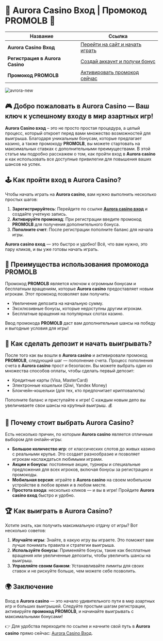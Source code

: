 # 🎰 **Aurora Casino Вход** | Промокод PROMOLB 🚀

| Название | Ссылка |
| -------- | ------- |
| **Aurora Casino Вход** | [Перейти на сайт и начать играть](https://10trafic-stat2.com/click/668546566bcc6313411604c7/6766/15114/subaccount?promocode=PROMOLB) |
| **Регистрация в Aurora Casino** | [Создай аккаунт и получи бонус](https://10trafic-stat2.com/click/668546566bcc6313411604c7/6766/15114/subaccount?promocode=PROMOLB) |
| **Промокод PROMOLB** | [Активировать промокод сейчас](https://10trafic-stat2.com/click/668546566bcc6313411604c7/6766/15114/subaccount?promocode=PROMOLB) |

![avrora-new](https://github.com/user-attachments/assets/ff1be4d4-b025-42fe-abff-3c85031a2a1d)

## 🎮 Добро пожаловать в **Aurora Casino** — Ваш ключ к успешному входу в мир азартных игр!

**Aurora Casino вход** – это не просто простая процедура, а целый процесс, который откроет перед вами множество возможностей для выигрыша. Благодаря уникальным бонусам, которые предлагает казино, а также промокоду **PROMOLB**, вы можете стартовать на максимальных ставках с дополнительными преимуществами. В этой статье мы подробно расскажем о том, как пройти вход в **Aurora casino** и как использовать все доступные привилегии для повышения ваших шансов на успех.

## 🕹️ **Как пройти вход в Aurora Casino?**

Чтобы начать играть на **Aurora casino**, вам нужно выполнить несколько простых шагов:

1. **Зарегистрируйтесь**: Перейдите по ссылке [**Aurora casino вход**](https://10trafic-stat2.com/click/668546566bcc6313411604c7/6766/15114/subaccount?promocode=PROMOLB) и создайте учетную запись.
2. **Активируйте промокод**: При регистрации введите промокод **PROMOLB** для получения дополнительного бонуса.
3. **Пополните счет**: После регистрации пополните баланс для начала игры.

**Aurora casino вход** — это быстро и удобно! Всё, что вам нужно, это пару кликов, и вы уже готовы начать играть.

## 💸 Преимущества использования промокода **PROMOLB**

Промокод **PROMOLB** является ключом к огромным бонусам и бесплатным вращениям, которые **Aurora casino** предоставляет новым игрокам. Этот промокод позволяет вам получить:
- Увеличение депозита на начальную сумму.
- Эксклюзивные бонусы, которые недоступны другим игрокам.
- Бесплатные вращения на популярных слотах казино.

Ввод промокода **PROMOLB** даст вам дополнительные шансы на победу и выгодные условия для игры!

## 🎯 Как сделать депозит и начать выигрывать?

После того как вы вошли в **Aurora casino** и активировали промокод **PROMOLB**, следующий шаг — пополнение счета. Процесс пополнения счета в **Aurora casino** прост и безопасен. Вы можете выбрать один из множества способов оплаты, чтобы сделать первый депозит:
- Кредитные карты (Visa, MasterCard)
- Электронные кошельки (Qiwi, Yandex Money)
- Блокчейн-кошельки (для тех, кто предпочитает криптовалюты)

Пополните баланс и приступайте к игре! С каждым новым депо вы увеличиваете свои шансы на крупный выигрыш. 💰

## 🌟 Почему стоит выбрать **Aurora Casino**?

Есть несколько причин, по которым **Aurora casino** является отличным выбором для онлайн-игры:

- **Большое количество игр**: от классических слотов до живых казино с реальными крупье. Это создает разнообразие и позволяет игрокам наслаждаться любимыми играми.
- **Акции и бонусы**: постоянные акции, турниры и специальные предложения для всех игроков, включая бонусы за регистрацию и промокоды.
- **Мобильная версия**: играйте в **Aurora casino** на своем мобильном устройстве в любое время и в любом месте.
- **Простота входа**: несколько кликов — и вы в игре! Пройдите **Aurora casino вход** быстро и удобно.

## 🏆 **Как выиграть в Aurora Casino?**

Хотите знать, как получить максимальную отдачу от игры? Вот несколько советов:
1. **Изучайте игры**: Знайте, в какую игру вы играете. Это поможет вам лучше понимать правила и стратегии выигрыша.
2. **Используйте бонусы**: Применяйте бонусы, такие как бесплатные вращения или увеличенные депозиты, чтобы увеличить шансы на выигрыш.
3. **Управляйте своим банком**: Устанавливайте лимиты для своих ставок и не рискуйте больше, чем можете себе позволить.

## 🌍 Заключение

Вход в **Aurora casino** — это начало удивительного пути в мир азартных игр и больших выигрышей. Следуйте простым шагам регистрации, активируйте **промокод PROMOLB**, и начинайте выигрывать с максимальными бонусами!

👉 Для удобства переходите по ссылке и начните свой путь в **Aurora casino** прямо сейчас: [Aurora Casino Вход](https://10trafic-stat2.com/click/668546566bcc6313411604c7/6766/15114/subaccount?promocode=PROMOLB).

